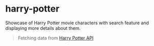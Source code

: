 # harry-potter 

Showcase of Harry Potter movie characters with search feature and displaying more details about them.

> Fetching data from [Harry Potter API ](http://hp-api.herokuapp.com/api/characters)
